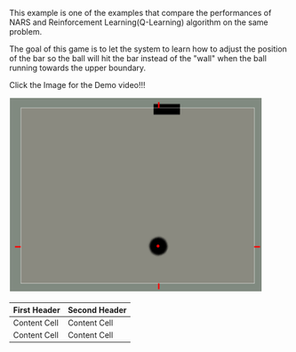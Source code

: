 This example is one of the examples that compare the performances of NARS and Reinforcement Learning(Q-Learning) algorithm on the same problem.

The goal of this game is to let the system to learn how to adjust the position of the bar so the ball will hit the bar instead of the "wall" when the ball running towards the upper boundary.

Click the Image for the Demo video!!!

[![Pong Demo](https://github.com/opennars/opennars/blob/d6cb49a387f9e7fca979b2735b3d66c27a9c6912/pong.png)](https://www.youtube.com/watch?v=84nMQX444hk "Pong Game")

| First Header  | Second Header |
| ------------- | ------------- |
| Content Cell  | Content Cell  |
| Content Cell  | Content Cell  |

